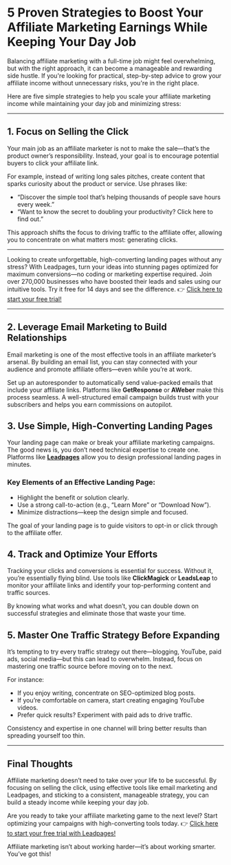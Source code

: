 # 5 Proven Strategies to Boost Your Affiliate Marketing Earnings While Keeping Your Day Job

Balancing affiliate marketing with a full-time job might feel overwhelming, but with the right approach, it can become a manageable and rewarding side hustle. If you're looking for practical, step-by-step advice to grow your affiliate income without unnecessary risks, you're in the right place.

Here are five simple strategies to help you scale your affiliate marketing income while maintaining your day job and minimizing stress:

---

## 1. Focus on Selling the Click

Your main job as an affiliate marketer is not to make the sale—that’s the product owner’s responsibility. Instead, your goal is to encourage potential buyers to click your affiliate link.

For example, instead of writing long sales pitches, create content that sparks curiosity about the product or service. Use phrases like:

- “Discover the simple tool that’s helping thousands of people save hours every week.”
- “Want to know the secret to doubling your productivity? Click here to find out.”

This approach shifts the focus to driving traffic to the affiliate offer, allowing you to concentrate on what matters most: generating clicks.

---

Looking to create unforgettable, high-converting landing pages without any stress? With Leadpages, turn your ideas into stunning pages optimized for maximum conversions—no coding or marketing expertise required. Join over 270,000 businesses who have boosted their leads and sales using our intuitive tools. Try it free for 14 days and see the difference. 👉 [Click here to start your free trial!](https://bit.ly/LEadPages)

---

## 2. Leverage Email Marketing to Build Relationships

Email marketing is one of the most effective tools in an affiliate marketer’s arsenal. By building an email list, you can stay connected with your audience and promote affiliate offers—even while you’re at work.

Set up an autoresponder to automatically send value-packed emails that include your affiliate links. Platforms like **GetResponse** or **AWeber** make this process seamless. A well-structured email campaign builds trust with your subscribers and helps you earn commissions on autopilot.

## 3. Use Simple, High-Converting Landing Pages

Your landing page can make or break your affiliate marketing campaigns. The good news is, you don’t need technical expertise to create one. Platforms like **[Leadpages](https://bit.ly/LEadPages)** allow you to design professional landing pages in minutes.

### Key Elements of an Effective Landing Page:
- Highlight the benefit or solution clearly.
- Use a strong call-to-action (e.g., “Learn More” or “Download Now”).
- Minimize distractions—keep the design simple and focused.

The goal of your landing page is to guide visitors to opt-in or click through to the affiliate offer.

## 4. Track and Optimize Your Efforts

Tracking your clicks and conversions is essential for success. Without it, you’re essentially flying blind. Use tools like **ClickMagick** or **LeadsLeap** to monitor your affiliate links and identify your top-performing content and traffic sources.

By knowing what works and what doesn’t, you can double down on successful strategies and eliminate those that waste your time.

## 5. Master One Traffic Strategy Before Expanding

It’s tempting to try every traffic strategy out there—blogging, YouTube, paid ads, social media—but this can lead to overwhelm. Instead, focus on mastering one traffic source before moving on to the next.

For instance:
- If you enjoy writing, concentrate on SEO-optimized blog posts.
- If you’re comfortable on camera, start creating engaging YouTube videos.
- Prefer quick results? Experiment with paid ads to drive traffic.

Consistency and expertise in one channel will bring better results than spreading yourself too thin.

---

## Final Thoughts

Affiliate marketing doesn’t need to take over your life to be successful. By focusing on selling the click, using effective tools like email marketing and Leadpages, and sticking to a consistent, manageable strategy, you can build a steady income while keeping your day job.

Are you ready to take your affiliate marketing game to the next level? Start optimizing your campaigns with high-converting tools today. 👉 [Click here to start your free trial with Leadpages!](https://bit.ly/LEadPages)

Affiliate marketing isn’t about working harder—it’s about working smarter. You’ve got this!
